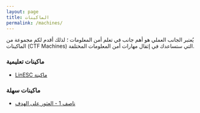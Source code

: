 ```yaml
---
layout: page
title: الماكينات
permalink: /machines/
---
```


يُعتبر الجانب العملي هو أهم جانب في تعلم أمن المعلومات ؛ لذلك أقدم لكم مجموعة من الماكينات (CTF Machines) التي ستساعدك في إثقال مهارات أمن المعلومات المختلفة.


### ماكينات تعليمية
- [LinESC ماكينة](/machines/educational/linesc)

### ماكينات سهلة
- [ناصف 1 - العثور على الهدف](/machines/educational/nasef1)
